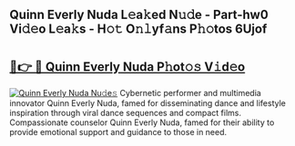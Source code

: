## Quinn Everly Nuda L𝚎a𝚔ed N𝚞𝚍e - Part-hw0 Vi𝚍𝚎o L𝚎a𝚔s - H𝚘𝚝 O𝚗𝚕yf𝚊ns P𝚑𝚘tos 6Ujof

# <h2><a href="http://kfboaqe.oniu.top/?m=Quinn+Everly+Nuda">🔗👉 🔴 Quinn Everly Nuda P𝚑ot𝚘𝚜 V𝚒d𝚎o</a></h2>

[![Quinn Everly Nuda Nu𝚍e𝚜](https://i.imgur.com/0qMVB7G.gif)](http://kfboaqe.oniu.top/?m=Quinn+Everly+Nuda)
Cybernetic performer and multimedia innovator Quinn Everly Nuda, famed for disseminating dance and lifestyle inspiration through viral dance sequences and compact films. Compassionate counselor Quinn Everly Nuda, famed for their ability to provide emotional support and guidance to those in need.  
